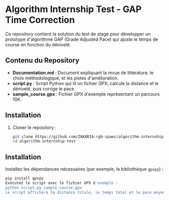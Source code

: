 # Algorithm Internship Test - GAP Time Correction

Ce repository contient la solution du test de stage pour développer un prototype d'algorithme GAP (Grade Adjusted Pace) qui ajuste le temps de course en fonction du dénivelé.

## Contenu du Repository

- **Documentation.md** : Document expliquant la revue de littérature, le choix méthodologique, et les pistes d'amélioration.
- **script.py** : Script Python qui lit un fichier GPX, calcule la distance et le dénivelé, puis corrige le pace.
- **sample_course.gpx** : Fichier GPX d'exemple représentant un parcours 10K.

## Installation

1. Cloner le repository :
   ```bash
   git clone https://github.com/ZAKARIA-rgb-spaec/algorithm-internship-test.git
   cd algorithm-internship-test
## Installation

Installez les dépendances nécessaires (par exemple, la bibliothèque `gpxpy`) :

```bash
pip install gpxpy
Exécutez le script avec le fichier GPX d'exemple :
python script.py sample_course.gpx
Le script affichera la distance totale, le temps total et le pace moyen corrigé.





